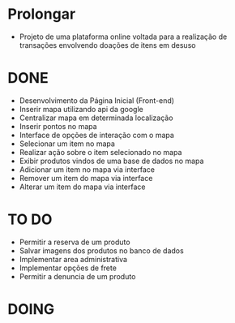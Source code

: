 # Prolongar

* Projeto de uma plataforma online voltada para a realização de transações envolvendo doações de itens em desuso 

# DONE 

* Desenvolvimento da Página Inicial (Front-end)
* Inserir mapa utilizando api da google
* Centralizar mapa em determinada localização
* Inserir pontos no mapa 
* Interface de opções de interação com o mapa
* Selecionar um item no mapa
* Realizar ação sobre o item selecionado no mapa
* Exibir produtos vindos de uma base de dados no mapa
* Adicionar um item no mapa via interface
* Remover um item do mapa via interface
* Alterar um item do mapa via interface

# TO DO 


* Permitir a reserva de um produto
* Salvar imagens dos produtos no banco de dados
* Implementar area administrativa
* Implementar opções de frete
* Permitir a denuncia de um produto 

# DOING

